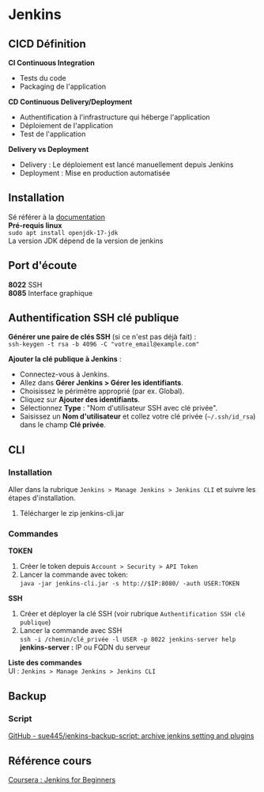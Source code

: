 # Jenkins
## CICD Définition

**CI Continuous Integration**   
- Tests du code   
- Packaging de l'application  

**CD Continuous Delivery/Deployment**  
- Authentification à l'infrastructure qui héberge l'application   
- Déploiement de l'application  
- Test de l'application  

**Delivery vs Deployment**  
- Delivery : Le déploiement est lancé manuellement depuis Jenkins  
- Deployment : Mise en production automatisée    

## Installation
Sé référer à la [documentation](https://www.jenkins.io/doc/book/installing)   
**Pré-requis linux**   
`sudo apt install openjdk-17-jdk`  
La version JDK dépend de la version de jenkins  

## Port d'écoute  
**8022** SSH  
**8085** Interface graphique

## Authentification SSH clé publique  
**Générer une paire de clés SSH** (si ce n'est pas déjà fait) :  
`ssh-keygen -t rsa -b 4096 -C "votre_email@example.com"`  

**Ajouter la clé publique à Jenkins** :   
- Connectez-vous à Jenkins.  
- Allez dans **Gérer Jenkins > Gérer les identifiants**.  
- Choisissez le périmètre approprié (par ex. Global).  
- Cliquez sur **Ajouter des identifiants**.  
- Sélectionnez **Type** : "Nom d'utilisateur SSH avec clé privée".  
- Saisissez un **Nom d'utilisateur** et collez votre clé privée (`~/.ssh/id_rsa`) dans le champ **Clé   privée**.  
## CLI  
### Installation  
Aller dans la rubrique `Jenkins > Manage Jenkins > Jenkins CLI` et suivre les étapes d'installation.  
1. Télécharger le zip jenkins-cli.jar  
### Commandes
**TOKEN**  
1. Créer le token depuis `Account > Security > API Token`   
2. Lancer la commande avec token:  
`java -jar jenkins-cli.jar -s http://$IP:8080/ -auth USER:TOKEN`  

**SSH**  
1. Créer et déployer la clé SSH (voir rubrique `Authentification SSH clé publique`)  
2. Lancer la commande avec SSH  
   `ssh -i /chemin/clé_privée -l USER -p 8022 jenkins-server help`  
   **jenkins-server :** IP ou FQDN du serveur  
   
**Liste des commandes**  
 UI : `Jenkins > Manage Jenkins > Jenkins CLI`  

## Backup  
### Script
[GitHub - sue445/jenkins-backup-script: archive jenkins setting and plugins](https://github.com/sue445/jenkins-backup-script)


## Référence cours
[Coursera : Jenkins for Beginners](https://www.coursera.org/learn/jenkins-for-beginners)


